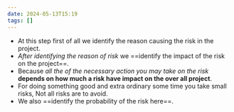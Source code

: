 ```yaml
---
date: 2024-05-13T15:19
tags: []
---
```

- At this step first of all we identify the reason causing the risk in the project. 
- *After identifying the reason of risk* we ==identify the impact of the risk on the project==. 
- Because *all the of the necessary action you may take on the risk* **depends on how much a risk have impact on the over all project**. 
- For doing something good and extra ordinary some time you take small risks, Not all risks are to avoid. 
- We also ==identify the probability of the risk here==. 